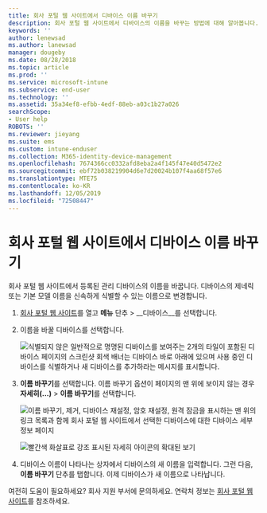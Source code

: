 ```yaml
---
title: 회사 포털 웹 사이트에서 디바이스 이름 바꾸기
description: 회사 포털 웹 사이트에서 디바이스의 이름을 바꾸는 방법에 대해 알아봅니다.
keywords: ''
author: lenewsad
ms.author: lanewsad
manager: dougeby
ms.date: 08/28/2018
ms.topic: article
ms.prod: ''
ms.service: microsoft-intune
ms.subservice: end-user
ms.technology: ''
ms.assetid: 35a34ef8-efbb-4edf-88eb-a03c1b27a026
searchScope:
- User help
ROBOTS: ''
ms.reviewer: jieyang
ms.suite: ems
ms.custom: intune-enduser
ms.collection: M365-identity-device-management
ms.openlocfilehash: 7674366cc0332afd8eba2a4f145f47e40d5472e2
ms.sourcegitcommit: ebf72b038219904d6e7d20024b107f4aa68f57e6
ms.translationtype: MTE75
ms.contentlocale: ko-KR
ms.lasthandoff: 12/05/2019
ms.locfileid: "72508447"
---
```

# <a name="rename-your-device-from-the-company-portal-website"></a>회사 포털 웹 사이트에서 디바이스 이름 바꾸기

회사 포털 웹 사이트에서 등록된 관리 디바이스의 이름을 바꿉니다. 디바이스의 제네릭 또는 기본 모델 이름을 신속하게 식별할 수 있는 이름으로 변경합니다.

1. [회사 포털 웹 사이트](https://portal.manage.microsoft.com)를 열고 __메뉴__ 단추 &gt; __디바이스__를 선택합니다.  

2. 이름을 바꿀 디바이스를 선택합니다.

    ![식별되지 않은 일반적으로 명명된 디바이스를 보여주는 2개의 타일이 포함된 디바이스 페이지의 스크린샷 회색 배너는 디바이스 바로 아래에 있으며 사용 중인 디바이스를 식별하거나 새 디바이스를 추가하라는 메시지를 표시합니다.](./media/rename-reset-device-step2-1808.png)   

3. **이름 바꾸기**를 선택합니다. 이름 바꾸기 옵션이 페이지의 맨 위에 보이지 않는 경우 **자세히(...)**  > **이름 바꾸기**를 선택합니다.   

   ![이름 바꾸기, 제거, 디바이스 재설정, 암호 재설정, 원격 잠금을 표시하는 맨 위의 링크 목록과 함께 회사 포털 웹 사이트에서 선택한 디바이스에 대한 디바이스 세부 정보 페이지 ](./media/rename-reset-device-1808.png)   

    ![빨간색 화살표로 강조 표시된 자세히 아이콘의 확대된 보기](./media/rename-reset-device-step3-more-1808.png)  

4. 디바이스 이름이 나타나는 상자에서 디바이스의 새 이름을 입력합니다. 그런 다음, **이름 바꾸기** 단추를 탭합니다. 이제 디바이스가 새 이름으로 나타납니다.  

여전히 도움이 필요하세요? 회사 지원 부서에 문의하세요. 연락처 정보는 [회사 포털 웹 사이트](https://go.microsoft.com/fwlink/?linkid=2010980)를 참조하세요.  
